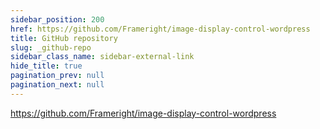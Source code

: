 ```yaml
---
sidebar_position: 200
href: https://github.com/Frameright/image-display-control-wordpress
title: GitHub repository
slug: _github-repo
sidebar_class_name: sidebar-external-link
hide_title: true
pagination_prev: null
pagination_next: null
---
```


<!--
NOTES:
* This is a dummy document that will be replaced by an external link in the
  sidebar. See `/docusaurus.config.js`.
* We prevent the previous real document from providing a `Next` link to this
  dummy page by setting `pagination_next: null` in its front matter.
-->

https://github.com/Frameright/image-display-control-wordpress

